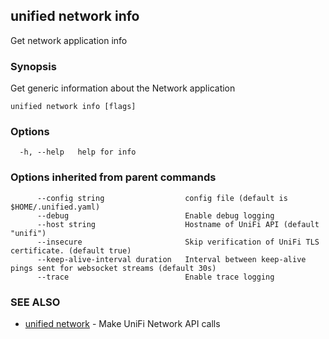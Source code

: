 ## unified network info

Get network application info

### Synopsis

Get generic information about the Network application

```
unified network info [flags]
```

### Options

```
  -h, --help   help for info
```

### Options inherited from parent commands

```
      --config string                  config file (default is $HOME/.unified.yaml)
      --debug                          Enable debug logging
      --host string                    Hostname of UniFi API (default "unifi")
      --insecure                       Skip verification of UniFi TLS certificate. (default true)
      --keep-alive-interval duration   Interval between keep-alive pings sent for websocket streams (default 30s)
      --trace                          Enable trace logging
```

### SEE ALSO

* [unified network](unified_network.md)	 - Make UniFi Network API calls


